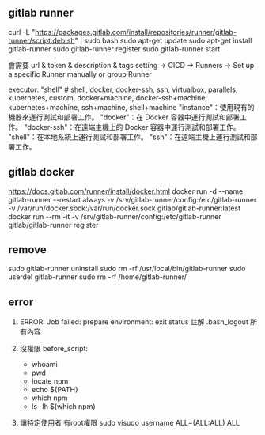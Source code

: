 ## gitlab runner
curl -L "https://packages.gitlab.com/install/repositories/runner/gitlab-runner/script.deb.sh" | sudo bash
sudo apt-get update
sudo apt-get install gitlab-runner
sudo gitlab-runner register
sudo gitlab-runner start

會需要 url & token & description & tags
setting -> CICD -> Runners -> Set up a specific Runner manually or group Runner 

executor: "shell" # shell, docker, docker-ssh, ssh, virtualbox, parallels, kubernetes, custom, docker+machine, docker-ssh+machine, kubernetes+machine, ssh+machine, shell+machine
"instance"：使用現有的機器來運行測試和部署工作。
"docker"：在 Docker 容器中運行測試和部署工作。
"docker-ssh"：在遠端主機上的 Docker 容器中運行測試和部署工作。
"shell"：在本地系統上運行測試和部署工作。
"ssh"：在遠端主機上運行測試和部署工作。

## gitlab docker
https://docs.gitlab.com/runner/install/docker.html
docker run -d --name gitlab-runner --restart always   -v /srv/gitlab-runner/config:/etc/gitlab-runner   -v /var/run/docker.sock:/var/run/docker.sock   gitlab/gitlab-runner:latest
docker run --rm -it -v /srv/gitlab-runner/config:/etc/gitlab-runner gitlab/gitlab-runner register

## remove
sudo gitlab-runner uninstall
sudo rm -rf /usr/local/bin/gitlab-runner
sudo userdel gitlab-runner
sudo rm -rf /home/gitlab-runner/


## error
1. ERROR: Job failed: prepare environment: exit status
註解 .bash_logout 所有內容

2. 沒權限
before_script:
    - whoami
    - pwd
    - locate npm
    - echo ${PATH}
    - which npm
    - ls -lh $(which npm)

3. 讓特定使用者 有root權限
sudo visudo 
username ALL=(ALL:ALL) ALL